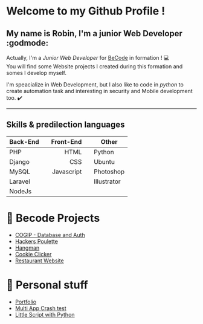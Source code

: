 # Welcome to my Github Profile !

## My name is **Robin**, I'm a **junior Web Developer**  :godmode:  

Actually, I'm a *Junior Web Developer* for [BeCode](www.becode.org) in formation ! :computer:  
You will find some Website projects I created during this formation and somes I develop myself.

I'm speacialize in Web Development, but I also like to code in *python* to create automation task and interesting in security and Mobile development too. :heavy_check_mark:  

-----

## __Skills & predilection languages__    

 |**Back-End** | |**Front-End** | | **Other** |
 |--------------|:--:|-----------:|:--:|------------ |
 |       PHP    | |   HTML      | |  Python     |
 |     Django ||    CSS         | |   Ubuntu    |
 |     MySQL    ||   Javascript  | | Photoshop |
 |      Laravel  ||           | | Illustrator |
 |      NodeJs   ||           | 
 

# :page_with_curl: Becode Projects 
- [COGIP - Database and Auth](https://github.com/JackRob/TW-Cogip)
- [Hackers Poulette](https://github.com/JackRob/hackers-poulette)
- [Hangman](https://github.com/JackRob/B-2-Hangman)
- [Cookie Clicker](https://github.com/JackRob/B-2-Cookie-Clicker)
- [Restaurant Website](https://github.com/JackRob/restaurant-css-framework)

# :dart: Personal stuff
- [Portfolio](https://github.com/JackRob/Portfolio)
- [Multi App Crash test](https://github.com/JackRob/MultiApp)  
- [Little Script with Python](https://github.com/JackRob/LittlePythonScript)
